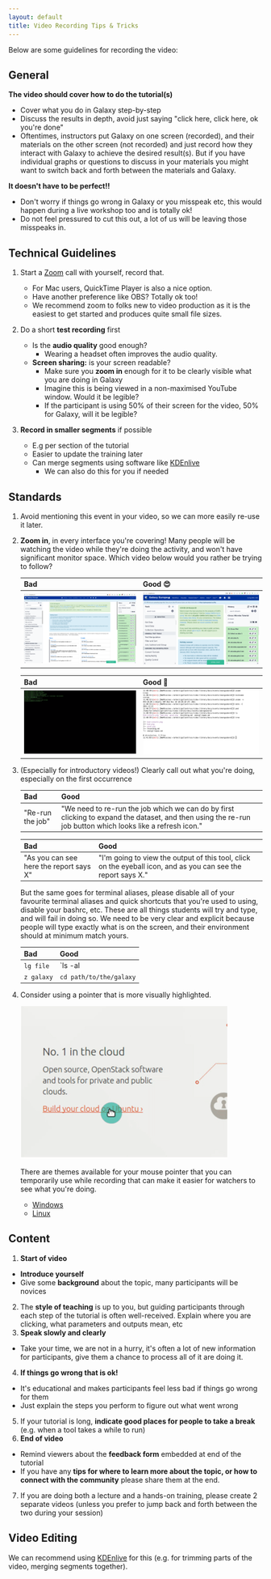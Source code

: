 ```yaml
---
layout: default
title: Video Recording Tips & Tricks
---
```


Below are some guidelines for recording the video:

## General

**The video should cover how to do the tutorial(s)**

- Cover what you do in Galaxy step-by-step
- Discuss the results in depth, avoid just saying "click here, click here, ok you're done"
- Oftentimes, instructors put Galaxy on one screen (recorded), and their materials on the other screen (not recorded) and just record how they interact with Galaxy to achieve the desired result(s). But if you have individual graphs or questions to discuss in your materials you might want to switch back and forth between the materials and Galaxy.

**It doesn't have to be perfect!!**

- Don't worry if things go wrong in Galaxy or you misspeak etc, this would happen during a live workshop too and is totally ok!
- Do not feel pressured to cut this out, a lot of us will be leaving those misspeaks in.

## Technical Guidelines

1. Start a [Zoom](https://zoom.us/) call with yourself, record that.
   - For Mac users, QuickTime Player is also a nice option.
   - Have another preference like OBS? Totally ok too!
   - We recommend zoom to folks new to video production as it is the easiest to get started and produces quite small file sizes.

2. Do a short **test recording** first
   - Is the **audio quality** good enough?
     - Wearing a headset often improves the audio quality.
   - **Screen sharing:** is your screen readable?
     - Make sure you **zoom in** enough for it to be clearly visible what you are doing in Galaxy
     - Imagine this is being viewed in a non-maximised YouTube window. Would it be legible?
     - If the participant is using 50% of their screen for the video, 50% for Galaxy, will it be legible?

3. **Record in smaller segments** if possible
   - E.g per section of the tutorial
   - Easier to update the training later
   - Can merge segments using software like [KDEnlive](https://kdenlive.org/en/)
     - We can also do this for you if needed

## Standards

1. Avoid mentioning this event in your video, so we can more easily re-use it later.
1. **Zoom in**, in every interface you're covering! Many people will be watching the video while they're doing the activity, and won't have significant monitor space. Which video below would you rather be trying to follow?

   Bad | Good 😍
   --- | ---
   ![default size screenshot of usegalaxy.eu](./bad.png) | ![zoomed in screenshot of usegalaxy.eu, now much more legible](./good.png)

   Bad | Good 🤩
   --- | ---
   ![green text on black background console with tiny font](./bad-console.png) | ![zoomed in screenshot of a console with high contrast black and white content](./good-console.png)

2. (Especially for introductory videos!) Clearly call out what you're doing, especially on the first occurrence

   Bad | Good
   --- | ---
   "Re-run the job" | "We need to re-run the job which we can do by first clicking to expand the dataset, and then using the re-run job button which looks like a refresh icon."

   Bad | Good
   --- | ---
   "As you can see here the report says X" | "I'm going to view the output of this tool, click on the eyeball icon, and as you can see the report says X."

   But the same goes for terminal aliases, please disable all of your favourite terminal aliases and quick shortcuts that you're used to using, disable your bashrc, etc. These are all things students will try and type, and will fail in doing so. We need to be very clear and explicit because people will type exactly what is on the screen, and their environment should at minimum match yours.

   Bad | Good
   --- | ---
   `lg file`| `ls -al | grep file`
   `z galaxy`| `cd path/to/the/galaxy`

3. Consider using a pointer that is more visually highlighted.

   ![mouse pointer with circle around it that follows it around](./mouse.png)

   There are themes available for your mouse pointer that you can temporarily use while recording that can make it easier for watchers to see what you're doing.

   - [Windows](https://www.microsoft.com/en-us/p/mouse-pointer-highlight/9p7sb9s4rq7z?activetab=pivot:overviewtab)
   - [Linux](https://askubuntu.com/questions/777896/how-do-i-highlight-my-mouse-pointer-while-screen-recording/917587#917587)


## Content

1. **Start of video**
  - **Introduce yourself**
  - Give some **background** about the topic, many participants will be novices
2. The **style of teaching** is up to you, but guiding participants through each step of the tutorial is often well-received. Explain where you are clicking, what parameters and outputs mean, etc
3. **Speak slowly and clearly**
  - Take your time, we are not in a hurry, it's often a lot of new information
    for participants, give them a chance to process all of it
    are doing it.
4. **If things go wrong that is ok!**
  - It's educational and makes participants feel less bad if things go wrong
    for them
  - Just explain the steps you perform to figure out what went wrong
5. If your tutorial is long, **indicate good places for people to take
  a break** (e.g. when a tool takes a while to run)
6. **End of video**
  - Remind viewers about the **feedback form** embedded at end of the tutorial
  - If you have any **tips for where to learn more about the topic, or how to connect with the community** please share them at the end.
7. If you are doing both a lecture and a hands-on training, please create 2 separate videos (unless you prefer to jump back and forth between the two during your session)

## Video Editing

We can recommend using [KDEnlive](https://kdenlive.org/en/) for this (e.g. for trimming parts of the video, merging segments together).
